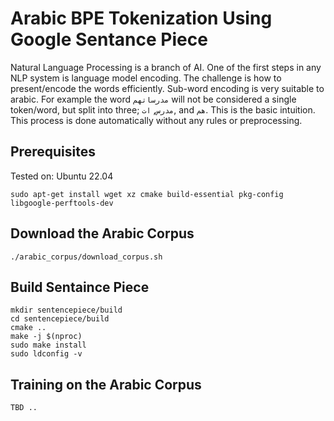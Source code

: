 # Arabic BPE Tokenization Using Google Sentance Piece

Natural Language Processing is a branch of AI. One of the first steps in any NLP system is language model encoding. The challenge is how to present/encode the words efficiently.
Sub-word encoding is very suitable to arabic. For example the word `مدرساتهم` will not be considered a single token/word, but split into three; `مدرس`, `ات`, and `هم`. This is the basic intuition.
This process is done automatically without any rules or preprocessing.

## Prerequisites
Tested on: Ubuntu 22.04
```
sudo apt-get install wget xz cmake build-essential pkg-config libgoogle-perftools-dev
```

## Download the Arabic Corpus
```
./arabic_corpus/download_corpus.sh
````

## Build Sentaince Piece
```
mkdir sentencepiece/build
cd sentencepiece/build
cmake ..
make -j $(nproc)
sudo make install
sudo ldconfig -v
```

## Training on the Arabic Corpus
```
TBD ..
```
